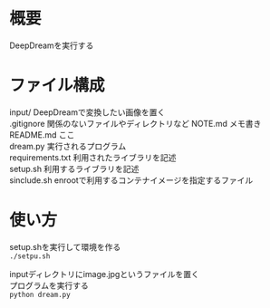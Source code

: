 # 概要  
DeepDreamを実行する  

# ファイル構成  
input/ DeepDreamで変換したい画像を置く  
.gitignore 関係のないファイルやディレクトリなど
NOTE.md  メモ書き  
README.md ここ  
dream.py 実行されるプログラム  
requirements.txt 利用されたライブラリを記述  
setup.sh 利用するライブラリを記述  
sinclude.sh enrootで利用するコンテナイメージを指定するファイル

  
# 使い方  
setup.shを実行して環境を作る  
`./setpu.sh`  
  
inputディレクトリにimage.jpgというファイルを置く  
プログラムを実行する  
`python dream.py`  